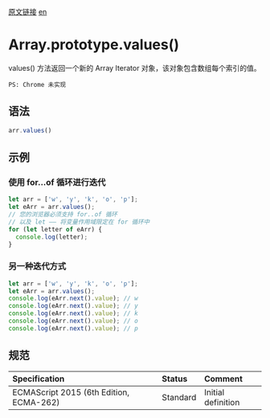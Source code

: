<a href="https://developer.mozilla.org/zh-CN/docs/Web/JavaScript/Reference/Global_Objects/Array/values" target="_blank">原文链接</a>
<a href="https://developer.mozilla.org/en-US/docs/Web/JavaScript/Reference/Global_Objects/Array/values" target="_blank">en</a>

# Array.prototype.values()

values() 方法返回一个新的 Array Iterator 对象，该对象包含数组每个索引的值。

`PS: Chrome 未实现 `

## 语法
```javascript
arr.values()
```

## 示例

### 使用 for...of 循环进行迭代

```javascript
let arr = ['w', 'y', 'k', 'o', 'p'];
let eArr = arr.values();
// 您的浏览器必须支持 for..of 循环
// 以及 let —— 将变量作用域限定在 for 循环中
for (let letter of eArr) {
  console.log(letter);
}
```

### 另一种迭代方式

```javascript
let arr = ['w', 'y', 'k', 'o', 'p'];
let eArr = arr.values();
console.log(eArr.next().value); // w
console.log(eArr.next().value); // y
console.log(eArr.next().value); // k
console.log(eArr.next().value); // o
console.log(eArr.next().value); // p
```

## 规范

| Specification                           | Status   | Comment            |
|:----------------------------------------|:---------|:-------------------|
| ECMAScript 2015 (6th Edition, ECMA-262) | Standard | Initial definition |